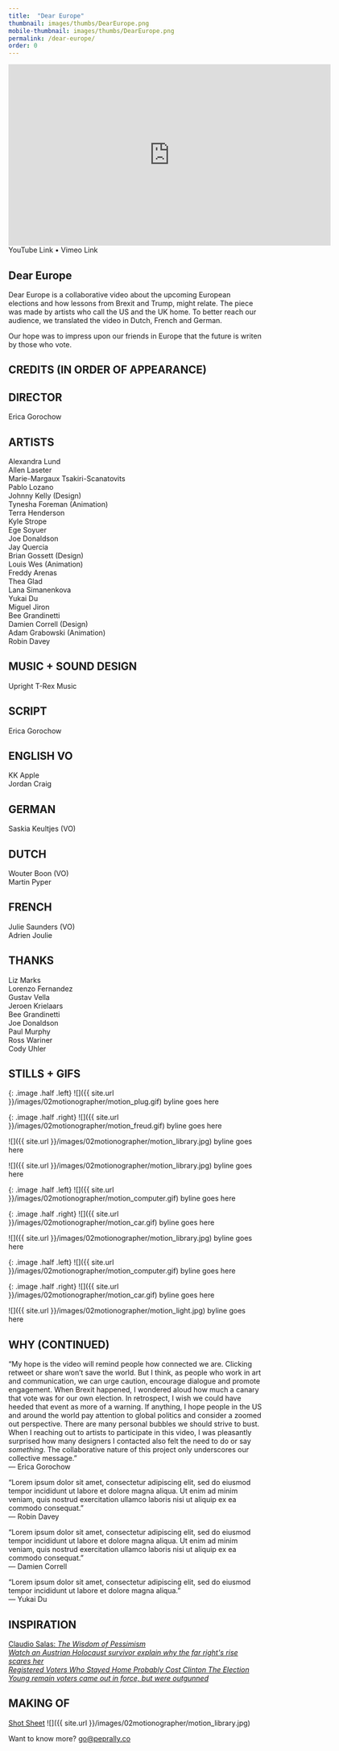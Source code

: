 ```yaml
---
title:  "Dear Europe"
thumbnail: images/thumbs/DearEurope.png
mobile-thumbnail: images/thumbs/DearEurope.png
permalink: /dear-europe/
order: 0
---
```


<div class='embed-container'>
    <iframe src="https://player.vimeo.com/video/171939446" width="640" height="360" frameborder="0" webkitallowfullscreen mozallowfullscreen allowfullscreen></iframe>
</div>
YouTube Link • Vimeo Link

## Dear Europe
Dear Europe is a collaborative video about the upcoming European elections and how lessons from Brexit and Trump, might relate. The piece was made by artists who call the US and the UK home. To better reach our audience, we translated the video in Dutch, French and German.

Our hope was to impress upon our friends in Europe that the future is writen by those who vote.

## CREDITS (IN ORDER OF APPEARANCE)

## DIRECTOR<br/>
Erica Gorochow

## ARTISTS
Alexandra Lund<br/>
Allen Laseter<br/>
Marie-Margaux Tsakiri-Scanatovits<br/>
Pablo Lozano<br/>
Johnny Kelly (Design)<br/>
Tynesha Foreman (Animation)<br/>
Terra Henderson<br/>
Kyle Strope<br/>
Ege Soyuer<br/>
Joe Donaldson<br/>
Jay Quercia<br/>
Brian Gossett (Design)<br/>
Louis Wes (Animation)<br/>
Freddy Arenas<br/>
Thea Glad<br/>
Lana Simanenkova<br/>
Yukai Du<br/>
Miguel Jiron<br/>
Bee Grandinetti<br/>
Damien Correll (Design)<br/>
Adam Grabowski (Animation)<br/>
Robin Davey<br/>


## MUSIC + SOUND DESIGN
Upright T-Rex Music


## SCRIPT
Erica Gorochow


## ENGLISH VO
KK Apple<br/>
Jordan Craig

## GERMAN
Saskia Keultjes (VO)

## DUTCH
Wouter Boon (VO)<br/>
Martin Pyper

## FRENCH
Julie Saunders (VO)<br/>
Adrien Joulie

## THANKS
Liz Marks<br/>
Lorenzo Fernandez<br/>
Gustav Vella<br/>
Jeroen Krielaars<br/>
Bee Grandinetti<br/>
Joe Donaldson<br/>
Paul Murphy<br/>
Ross Wariner<br/>
Cody Uhler


## STILLS + GIFS

{: .image .half .left}
![]({{ site.url }}/images/02motionographer/motion_plug.gif) byline goes here

{: .image .half .right}
![]({{ site.url }}/images/02motionographer/motion_freud.gif) byline goes here

![]({{ site.url }}/images/02motionographer/motion_library.jpg) byline goes here

![]({{ site.url }}/images/02motionographer/motion_library.jpg) byline goes here

{: .image .half .left}
![]({{ site.url }}/images/02motionographer/motion_computer.gif) byline goes here

{: .image .half .right}
![]({{ site.url }}/images/02motionographer/motion_car.gif) byline goes here

![]({{ site.url }}/images/02motionographer/motion_library.jpg) byline goes here

{: .image .half .left}
![]({{ site.url }}/images/02motionographer/motion_computer.gif) byline goes here

{: .image .half .right}
![]({{ site.url }}/images/02motionographer/motion_car.gif) byline goes here

![]({{ site.url }}/images/02motionographer/motion_light.jpg) byline goes here


## WHY (CONTINUED)
“My hope is the video will remind people how connected we are. Clicking retweet or share won’t save the world. But I think, as people who work in art and communication, we can urge caution, encourage dialogue and promote engagement. When Brexit happened, I wondered aloud how much a canary that vote was for our own election. In retrospect, I wish we could have heeded that event as more of a warning. If anything, I hope people in the US and around the world pay attention to global politics and consider a zoomed out perspective. There are many personal bubbles we should strive to bust. When I reaching out to artists to participate in this video, I was pleasantly surprised how many designers I contacted also felt the need to do or say *something*. The collaborative nature of this project only underscores our collective message.”<br/>
— Erica Gorochow  

“Lorem ipsum dolor sit amet, consectetur adipiscing elit, sed do eiusmod tempor incididunt ut labore et dolore magna aliqua. Ut enim ad minim veniam, quis nostrud exercitation ullamco laboris nisi ut aliquip ex ea commodo consequat.”<br/>
— Robin Davey 

“Lorem ipsum dolor sit amet, consectetur adipiscing elit, sed do eiusmod tempor incididunt ut labore et dolore magna aliqua. Ut enim ad minim veniam, quis nostrud exercitation ullamco laboris nisi ut aliquip ex ea commodo consequat.”<br/>
— Damien Correll 

“Lorem ipsum dolor sit amet, consectetur adipiscing elit, sed do eiusmod tempor incididunt ut labore et dolore magna aliqua.”<br/>
— Yukai Du


## INSPIRATION
[Claudio Salas: *The Wisdom of Pessimism*](http://motionographer.com/2015/10/27/making-the-wisdom-of-pessimism/)<br/>
[*Watch an Austrian Holocaust survivor explain why the far right's rise scares her*](http://www.vox.com/world/2016/11/30/13784954/austria-gertrude-holocaust-survivor-presidential-election)<br/>
[*Registered Voters Who Stayed Home Probably Cost Clinton The Election*](https://fivethirtyeight.com/features/registered-voters-who-stayed-home-probably-cost-clinton-the-election/)<br/>
[*Young remain voters came out in force, but were outgunned*](https://www.theguardian.com/politics/2016/jun/24/young-remain-voters-came-out-in-force-but-were-outgunned)


## MAKING OF
[Shot Sheet](https://docs.google.com/spreadsheets/d/1N5A9IW2XWXsn-t3c8Qlc89-Yv5gLCgSP8TTGoViwYts/edit?usp=sharing)
![]({{ site.url }}/images/02motionographer/motion_library.jpg)


Want to know more? [go@peprally.co](mailto:go@peprally.co)






